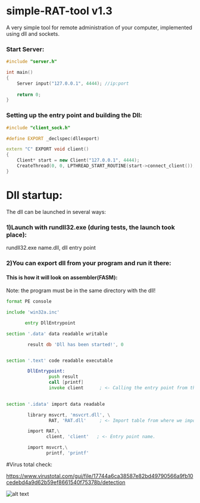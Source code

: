 # simple-RAT-tool v1.3
A very simple tool for remote administration of your computer, implemented using dll and sockets.

### Start Server:
```cpp
#include "server.h"

int main()
{
	Server input("127.0.0.1", 4444); //ip:port
  
  	return 0;
}
```
### Setting up the entry point and building the Dll:
```cpp
#include "client_sock.h"

#define EXPORT _declspec(dllexport)

extern "C" EXPORT void client()
{
	Client* start = new Client("127.0.0.1", 4444);
	CreateThread(0, 0, LPTHREAD_START_ROUTINE(start->connect_client()), 0, 0, 0);
}
```
# Dll startup:
The dll can be launched in several ways:
### 1)Launch with rundll32.exe (during tests, the launch took place):
rundll32.exe name.dll, dll entry point

### 2)You can export dll from your program and run it there:
#### This is how it will look on assembler(FASM):
Note: the program must be in the same directory with the dll!

```asm
format PE console

include 'win32a.inc'

       entry DllEntrypoint

section '.data' data readable writable

        result db 'Dll has been started!', 0


section '.text' code readable executable

        DllEntrypoint:
                push result
                call [printf]
                invoke client      ; <- Calling the entry point from the import table, where we specified the name and entry point of the dll.
		

section '.idata' import data readable

        library msvcrt, 'msvcrt.dll', \ 
                RAT, 'RAT.dll'     ; <- Import table from where we import dll.

        import RAT,\
               client, 'client'   ; <- Entry point name.

        import msvcrt,\
               printf, 'printf'
```
#Virus total check:

https://www.virustotal.com/gui/file/17744a6ca38587e82bd49790566a9fb10cedebd4a9d62b59ef8661540f75378b/detection

 ![alt text](simple-RAT-tool/Screenshot_20210224_185124.png "Screenshot from virus total.") 
